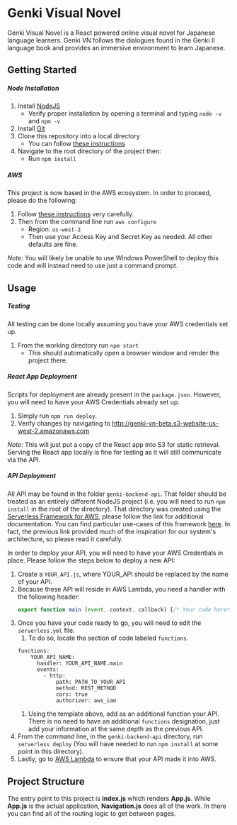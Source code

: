 # Genki Visual Novel

Genki Visual Novel is a React powered online visual novel for Japanese language learners.  Genki VN follows the dialogues found in the Genki II language book and provides an immersive environment to learn Japanese.

## Getting Started

##### Node Installation

1. Install [NodeJS](https://nodejs.org/en/)
    * Verify proper installation by opening a terminal and typing `node -v` and `npm -v`
1. Install [Git](https://git-scm.com/downloads)
1. Clone this repository into a local directory
    * You can follow [these instructions](https://help.github.com/articles/cloning-a-repository/)
1. Navigate to the root directory of the project then:
    * Run `npm install`

##### AWS

This project is now based in the AWS ecosystem.  In order to proceed, please do the following:
1. Follow [these instructions](https://docs.aws.amazon.com/cli/latest/userguide/cli-chap-install.html) very carefully.
1. Then from the command line run `aws configure`
    * Region: `us-west-2`
    * Then use your Access Key and Secret Key as needed.  All other defaults are fine.

*Note:* You will likely be unable to use Windows PowerShell to deploy this code and will instead need to use just a command prompt.


## Usage

##### Testing
All testing can be done locally assuming you have your AWS credentials set up.
  1. From the working directory run `npm start`
      * This should automatically open a browser window and render the project there.

##### React App Deployment
Scripts for deployment are already present in the `package.json`.  However, you will need to have your AWS Credentials already set up.
1.  Simply run `npm run deploy`.
1.  Verify changes by navigating to http://genki-vn-beta.s3-website-us-west-2.amazonaws.com

*Note:*  This will just put a copy of the React app into S3 for static retrieval.  Serving the React app locally is fine for testing as it will still communicate via the API.

##### API Deployment
All API may be found in the folder `genki-backend-api`.  That folder should be treated as an entirely different NodeJS project (i.e. you will need to run `npm install` in the root of the directory).  That directory was created using the [Serverless Framework for AWS](https://serverless.com/framework/docs/providers/aws/guide/intro/), please follow the link for additional documentation.  You can find particular use-cases of this framework [here](https://serverless-stack.com/#table-of-contents).  In fact, the previous link provided much of the inspiration for our system's architecture, so please read it carefully.

In order to deploy your API, you will need to have your AWS Credentials in place.  Please follow the steps below to deploy a new API:
1. Create a `YOUR_API.js`, where YOUR_API should be replaced by the name of your API.
1. Because these API will reside in AWS Lambda, you need a handler with the following header:
      ``` javascript
      export function main (event, context, callback) {/* Your code here*/ }
      ```
1. Once you have your code ready to go, you will need to edit the `serverless.yml` file.  
    1. To do so, locate the section of code labeled `functions`.
    ```
    functions:
        YOUR_API_NAME:
          handler: YOUR_API_NAME.main
          events:
            - http:
                path: PATH_TO_YOUR_API
                method: REST_METHOD
                cors: true
                authorizer: aws_iam
    ```
    1. Using the template above, add as an additional function your API.  There is no need to have an additional `functions` designation, just add your information at the same depth as the previous API.
1. From the command line, in the `genki-backend-api` directory, run `serverless deploy` (You will have needed to run `npm install` at some point in this directory).
1. Lastly, go to [AWS Lambda](https://us-west-2.console.aws.amazon.com/lambda/home?region=us-west-2#/functions) to ensure that your API made it into AWS.

## Project Structure

The entry point to this project is **index.js** which renders **App.js**.  While **App.js** is the actual application, **Navigation.js** does all of the work.  In there you can find all of the routing logic to get between pages.
